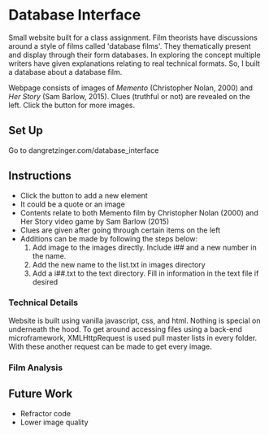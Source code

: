 # Database Interface
Small website built for a class assignment. Film theorists have discussions around a style of films called 'database films'. They thematically present and display through their form databases. In exploring the concept multiple writers have given explanations relating to real technical formats. So, I built a database about a database film. 

Webpage consists of images of *Memento* (Christopher Nolan, 2000) and *Her Story* (Sam Barlow, 2015). Clues (truthful or not) are revealed on the left. Click the button for more images.
 
## Set Up
Go to dangretzinger.com/database_interface

## Instructions
- Click the button to add a new element
- It could be a quote or an image
- Contents relate to both Memento film by Christopher Nolan (2000) and Her Story video game by Sam Barlow (2015)
- Clues are given after going through certain items on the left
- Additions can be made by following the steps below:
	1. Add image to the images directly. Include i## and a new number in the name.
	2. Add the new name to the list.txt in images directory
	3. Add a i##.txt to the text directory. Fill in information in the text file if desired
	

### Technical Details
Website is built using vanilla javascript, css, and html. Nothing is special on underneath the hood. To get around accessing files using a back-end microframework, XMLHttpRequest is used pull master lists in every folder. With these another request can be made to get every image.

### Film Analysis

## Future Work
  - Refractor code
  - Lower image quality
